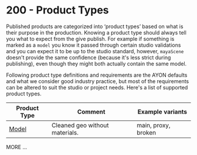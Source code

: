 # 200 - Product Types

Published products are categorized into ‘product types’ based on what is their purpose in the production. Knowing a product type should always tell you what to expect from the give publish. For example if something is marked as a ```model``` you know it passed through certain studio validations and you can expect it to be up to the studio standard, however, ```mayaScene``` doesn't provide the same confidence (because it's less strict during publishing), even though they might both actually contain the same model.

Following product type definitions and requirements are the AYON defaults and what we consider good industry practice, but most of the requirements can be altered to suit the studio or project needs. Here's a list of supported product types.

| Product Type | Comment | Example variants |
| --- | --- | --- |
| [Model](https://ayon.ynput.io/docs/artist_publish#model) | Cleaned geo without materials. | main, proxy, broken |

MORE ...
